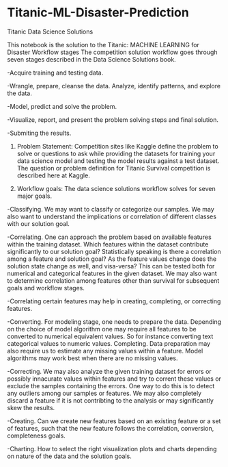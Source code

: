 # Titanic-ML-Disaster-Prediction
Titanic Data Science Solutions

This notebook is the solution to the Titanic: MACHINE LEARNING for Disaster Workflow stages The competition solution workflow goes through seven stages described in the Data Science Solutions book.  

-Acquire training and testing data.

-Wrangle, prepare, cleanse the data. Analyze, identify patterns, and explore the data. 

-Model, predict and solve the problem. 

-Visualize, report, and present the problem solving steps and final solution. 

-Submiting the results. 

1. Problem Statement: Competition sites like Kaggle define the problem to solve or questions to ask while providing the datasets for training your data science model and testing the model results against a test dataset. The question or problem definition for Titanic Survival competition is described here at Kaggle.  

2. Workflow goals: The data science solutions workflow solves for seven major goals.  

-Classifying. We may want to classify or categorize our samples. We may also want to understand the implications or correlation of different classes with our solution goal.  

-Correlating. One can approach the problem based on available features within the training dataset. Which features within the dataset contribute significantly to our solution goal? Statistically speaking is there a correlation among a feature and solution goal? As the feature values change does the solution state change as well, and visa-versa? This can be tested both for numerical and categorical features in the given dataset. We may also want to determine correlation among features other than survival for subsequent goals and workflow stages. 

-Correlating certain features may help in creating, completing, or correcting features.  

-Converting. For modeling stage, one needs to prepare the data. Depending on the choice of model algorithm one may require all features to be converted to numerical equivalent values. So for instance converting text categorical values to numeric values.  Completing. Data preparation may also require us to estimate any missing values within a feature. Model algorithms may work best when there are no missing values. 

-Correcting. We may also analyze the given training dataset for errors or possibly innacurate values within features and try to corrent these values or exclude the samples containing the errors. One way to do this is to detect any outliers among our samples or features. We may also completely discard a feature if it is not contribting to the analysis or may significantly skew the results.  

-Creating. Can we create new features based on an existing feature or a set of features, such that the new feature follows the correlation, conversion, completeness goals.  

-Charting. How to select the right visualization plots and charts depending on nature of the data and the solution goals.
